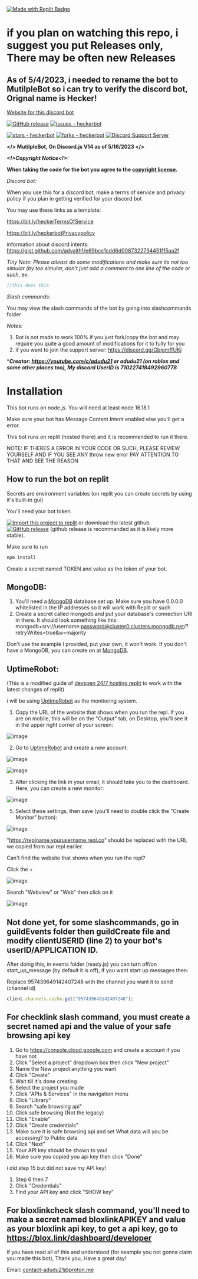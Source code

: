 [![Made with Replit Badge](https://replit.com/badge?caption=Made%20with%20Replit)](https://replit.com/github/aduud21/heckerbot)

# if you plan on watching this repo, i suggest you put Releases only, There may be often new Releases

## As of 5/4/2023, i needed to rename the bot to MutilpleBot so i can try to verify the discord bot, Orignal name is Hecker!

[Website for this discord bot](https://hecker-discord-bot-website.aguythatlikesfurrys.repl.co)

[![GitHub release](https://img.shields.io/github/release/aduud21/heckerbot?include_prereleases=&sort=semver)](https://github.com/aduud21/heckerbot/releases/)
[![issues - heckerbot](https://img.shields.io/github/issues/aduud21/heckerbot)](https://github.com/aduud21/heckerbot/issues)

[![stars - heckerbot](https://img.shields.io/github/stars/aduud21/heckerbot?style=social)](https://github.com/aduud21/heckerbot)
[![forks - heckerbot](https://img.shields.io/github/forks/aduud21/heckerbot?style=social)](https://github.com/aduud21/heckerbot)
[![Discord Support Server](https://img.shields.io/badge/Discord_Support_Server-black?logo=discord)](https://discord.gg/YSEB7PnHVV)

**</> MutilpleBot, On Discord.js V14 as of 5/16/2023 </>**

**_<!>Copyright Notice<!>:_**

**When taking the code for the bot you agree to the [copyright license](/LICENSE).**

_Discord bot:_

When you use this for a discord bot, make a terms of service and privacy policy if you plan in getting verified for your discord bot

You may use these links as a template:

https://bit.ly/heckerTermsOfService

https://bit.ly/heckerbotPrivacypolicy

information about discord intents:
https://gist.github.com/advaith1/e69bcc1cdd6d0087322734451f15aa2f

_Tiny Note: Please atleast do some modifications and make sure its not too simular (by too simular, don't just add a comment to one line of the code or such_, ex:

```js
//this does this
```

_Slash commands:_

You may view the slash commands of the bot by going into slashcommands folder

_Notes:_

1. Bot is not made to work 100% if you just fork/copy the bot and may require you quite a good amount of modifications for it to fully for you
2. if you want to join the support server: https://discord.gg/GbjgmffUKj

\***_Creator:
https://youtube.com/c/adudu21 or adudu21 (on roblox and some other places too), My discord UserID is 710227418492960778_**

# Installation

This bot runs on node.js. You will need at least node 16.18.1

Make sure your bot has Message Content Intent enabled else you'll get a error.

This bot runs on replit (hosted there) and it is recommended to run it there.

NOTE: IF THERES A ERROR IN YOUR CODE OR SUCH, PLEASE REVIEW YOURSELF AND IF YOU SEE ANY throw new error PAY ATTENTION TO THAT AND SEE THE REASON

## How to run the bot on replit
Secrets are environment variables (on replit you can create secrets by using it's bulit-in gui)

You'll need your bot token.

[![Import this project to replit](https://replit.com/badge?caption=Import%20this%20project%20to%20Replit)](https://replit.com/github/aduud21/heckerbot) or download the latest github [![GitHub release](https://img.shields.io/github/release/aduud21/heckerbot?include_prereleases=&sort=semver)](https://github.com/aduud21/heckerbot/releases/) (github release is recommanded as it is likely more stable).

Make sure to run

```js
npm install
```

Create a secret named TOKEN and value as the token of your bot.

## MongoDB:
1. You'll need a [MongoDB](https://mongodb.com/) database set up. Make sure you have 0.0.0.0 whitelisted in the IP addresses so it will work with Replit or such
2. Create a secret called mongodb and put your database's connection URI in there. It should look something like this: mongodb+srv://username:password@cluster0.clusters.mongodb.net/?retryWrites=true&w=majority

Don't use the example I provided, put your own, it won't work. If you don't have a MongoDB, you can create on at [MongoDB](https://mongodb.com/).

## UptimeRobot:
(This is a modified guide of [devspen 24/7 hosting replit](https://github.com/DevSpen/24-7_hosting_replit#uptimerobot) to work with the latest changes of replit)

i will be using [UptimeRobot](https://uptimerobot.com/) as the monitoring system.

1. Copy the URL of the website that shows when you run the repl. If you are on mobile, this will be on the "Output" tab; on Desktop, you'll see it in the upper right corner of your screen:
  
![image](https://github.com/aduud21/heckerbot/assets/74877817/196f358e-41cd-4df9-a996-e027bbf895ac)

2. Go to [UptimeRobot](https://uptimerobot.com/) and create a new account:

![image](https://github.com/aduud21/heckerbot/assets/74877817/7902cd0d-69a4-44ed-a4b3-01feddacb653)

![image](https://github.com/aduud21/heckerbot/assets/74877817/fc1d205f-0902-45ac-a53b-aa1e61caaff2)

3. After clicking the link in your email, it should take you to the dashboard. Here, you can create a new monitor:

![image](https://github.com/aduud21/heckerbot/assets/74877817/86e34381-624a-452a-afd8-720100602aa5)

5. Select these settings, then save (you'll need to double click the "Create Monitor" button):

![image](https://github.com/aduud21/heckerbot/assets/74877817/9d75012d-18da-4d96-a265-7f1f2ffacfb4)

"https://replname.yourusername.repl.co" should be replaced with the URL we copied from our repl earlier.

Can't find the website that shows when you run the repl?

Click the +

![image](https://github.com/aduud21/heckerbot/assets/74877817/f795de55-300f-404b-a47a-40fcfdcb1311)

Search "Webview" or "Web" then click on it

![image](https://github.com/aduud21/heckerbot/assets/74877817/92ebf5f7-2bf7-4d1f-a4a6-5ddadbf16910)


## Not done yet, for some slashcommands, go in guildEvents folder then guildCreate file and modify clientUSERID (line 2) to your bot's userID/APPLICATION ID.

After doing this, in events folder (ready.js) you can turn off/on start_up_message (by default it is off), if you want start up messages then:

Replace 957439649142407248 with the channel you want it to send (channel id)

```js
client.channels.cache.get("957439649142407248");
```

## For checklink slash command, you must create a secret named api and the value of your safe browsing api key

1. Go to https://console.cloud.google.com and create a account if you have not
2. Click "Select a project" dropdown box then click "New project"
3. Name the New project anything you want
4. Click "Create"
5. Wait till it's done creating
6. Select the project you made
7. Click "APIs & Services" in the navigation menu
8. Click "Library"
9. Search "safe browsing api"
10. Click safe browsing (Not the legacy)
11. Click "Enable"
12. Click "Create credentials"
13. Make sure it is safe browsing api and set What data will you be accessing? to Public data
14. Click "Next"
15. Your API key should be shown to you!
16. Make sure you copied you api key then click "Done"

i did step 15 but did not save my API key!

1. Step 6 then 7
2. Click "Credentials"
3. Find your API key and click "SHOW key"

## For bloxlinkcheck slash command, you'll need to make a secret named bloxlinkAPIKEY and value as your bloxlink api key, to get a api key, go to https://blox.link/dashboard/developer

if you have read all of this and understood (for example you not gonna claim you made this bot), Thank you, Have a great day!

Email: contact-adudu21@proton.me
